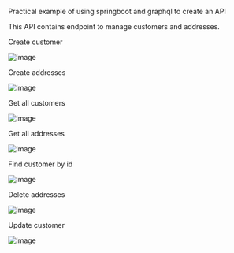 Practical example of using springboot and graphql to create an API

This API contains endpoint to manage customers and addresses.


Create customer

![image](https://user-images.githubusercontent.com/26677181/211718695-a2c581ae-445d-4b7c-b58c-72f3629dca47.png)

Create addresses

![image](https://user-images.githubusercontent.com/26677181/211718966-bb32380e-1370-456b-ab0a-0400fec0bde4.png)


Get all customers

![image](https://user-images.githubusercontent.com/26677181/211719166-ad4bae7f-60a6-48ce-bce1-64ea2a5a0727.png)

Get all addresses

![image](https://user-images.githubusercontent.com/26677181/211719231-06c25245-8822-4856-a6de-88634fdec0a6.png)

Find customer by id


![image](https://user-images.githubusercontent.com/26677181/211719338-7fc03c79-d555-4963-a9d4-69e51ad077e8.png)

 
 Delete addresses
 
 ![image](https://user-images.githubusercontent.com/26677181/211723947-73bdfa1c-1116-4d68-8edf-530e1efe4f41.png)
 
 Update customer
 
 ![image](https://user-images.githubusercontent.com/26677181/211724139-d2fb266a-91f4-40d5-9b98-ce6bbe76a0f5.png)

 


